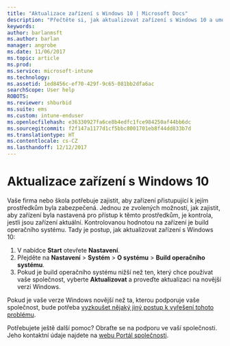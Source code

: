 ```yaml
---
title: "Aktualizace zařízení s Windows 10 | Microsoft Docs"
description: "Přečtěte si, jak aktualizovat zařízení s Windows 10 a umožnit mu tak přístup k prostředkům společnosti."
keywords: 
author: barlanmsft
ms.author: barlan
manager: angrobe
ms.date: 11/06/2017
ms.topic: article
ms.prod: 
ms.service: microsoft-intune
ms.technology: 
ms.assetid: 1ed8456c-ef70-429f-9c65-081bb2dfa6ac
searchScope: User help
ROBOTS: 
ms.reviewer: shburbid
ms.suite: ems
ms.custom: intune-enduser
ms.openlocfilehash: e36330927fa6ce8b4edfc1fce984250af44bb6dc
ms.sourcegitcommit: f2f147a1177d1cf5bbc8001701eb8f44dd833b7d
ms.translationtype: HT
ms.contentlocale: cs-CZ
ms.lasthandoff: 12/12/2017
---
```

# <a name="update-your-windows-10-device"></a>Aktualizace zařízení s Windows 10

Vaše firma nebo škola potřebuje zajistit, aby zařízení přistupující k jejím prostředkům byla zabezpečená. Jednou ze zvolených možností, jak zajistit, aby zařízení byla nastavená pro přístup k těmto prostředkům, je kontrola, jestli jsou zařízení aktuální. Kontrolovanou hodnotou na zařízení je build operačního systému. Tady je postup, jak aktualizovat zařízení s Windows 10:

1. V nabídce **Start** otevřete **Nastavení**.
2. Přejděte na **Nastavení** > **Systém** > **O systému** > **Build operačního systému**.
3. Pokud je build operačního systému nižší než ten, který chce používat vaše společnost, vyberte **Aktualizovat** a proveďte aktualizaci na novější verzi Windows.

Pokud je vaše verze Windows novější než ta, kterou podporuje vaše společnost, bude potřeba [vyzkoušet nějaký jiný postup k vyřešení tohoto problému](your-windows-version-isnt-yet-supported.md).

Potřebujete ještě další pomoc? Obraťte se na podporu ve vaší společnosti. Jeho kontaktní údaje najdete na [webu Portál společnosti](https://portal.manage.microsoft.com#HelpDeskDialog).
